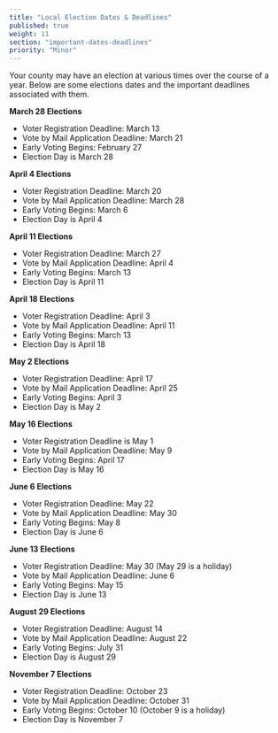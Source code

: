 ```yaml
---
title: "Local Election Dates & Deadlines"
published: true
weight: 11
section: "important-dates-deadlines"
priority: "Minor"
---
```


Your county may have an election at various times over the course of a year. Below are some elections dates and the important deadlines associated with them.  

**March 28 Elections**  
- Voter Registration Deadline: March 13  
- Vote by Mail Application Deadline: March 21  
- Early Voting Begins: February 27  
- Election Day is March 28  

**April 4 Elections**  
- Voter Registration Deadline: March 20  
- Vote by Mail Application Deadline: March 28  
- Early Voting Begins: March 6  
- Election Day is April 4  

**April 11 Elections**  
- Voter Registration Deadline: March 27  
- Vote by Mail Application Deadline: April 4  
- Early Voting Begins: March 13  
- Election Day is April 11  

**April 18 Elections**  
- Voter Registration Deadline: April 3  
- Vote by Mail Application Deadline: April 11  
- Early Voting Begins: March 13  
- Election Day is April 18  

**May 2 Elections**  
- Voter Registration Deadline: April 17  
- Vote by Mail Application Deadline: April 25  
- Early Voting Begins: April 3  
- Election Day is May 2  

**May 16 Elections**  
- Voter Registration Deadline is May 1  
- Vote by Mail Application Deadline: May 9  
- Early Voting Begins: April 17  
- Election Day is May 16  

**June 6 Elections**  
- Voter Registration Deadline: May 22  
- Vote by Mail Application Deadline: May 30  
- Early Voting Begins: May 8  
- Election Day is June 6  

**June 13 Elections**  
- Voter Registration Deadline: May 30 (May 29 is a holiday)  
- Vote by Mail Application Deadline: June 6  
- Early Voting Begins: May 15  
- Election Day is June 13  

**August 29 Elections**  
- Voter Registration Deadline: August 14  
- Vote by Mail Application Deadline: August 22  
- Early Voting Begins: July 31  
- Election Day is August 29  

**November 7 Elections**  
- Voter Registration Deadline: October 23  
- Vote by Mail Application Deadline: October 31  
- Early Voting Begins: October 10 (October 9 is a holiday)  
- Election Day is November 7  
